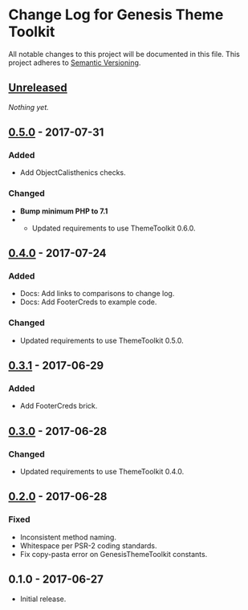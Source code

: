 # Change Log for Genesis Theme Toolkit

All notable changes to this project will be documented in this file.
This project adheres to [Semantic Versioning](http://semver.org/).

## [Unreleased]

_Nothing yet._

## [0.5.0] - 2017-07-31
### Added
- Add ObjectCalisthenics checks.

### Changed
- **Bump minimum PHP to 7.1**
- - Updated requirements to use ThemeToolkit 0.6.0.

## [0.4.0] - 2017-07-24
### Added
- Docs: Add links to comparisons to change log.
- Docs: Add FooterCreds to example code.

### Changed
- Updated requirements to use ThemeToolkit 0.5.0.

## [0.3.1] - 2017-06-29
### Added
- Add FooterCreds brick.

## [0.3.0] - 2017-06-28
### Changed
- Updated requirements to use ThemeToolkit 0.4.0.

## [0.2.0] - 2017-06-28
### Fixed
- Inconsistent method naming.
- Whitespace per PSR-2 coding standards.
- Fix copy-pasta error on GenesisThemeToolkit constants.

## 0.1.0 - 2017-06-27

* Initial release.

[Unreleased]: https://github.com/gamajo/genesis-theme-toolkit/compare/0.5.0...HEAD
[0.5.0]: https://github.com/gamajo/genesis-theme-toolkit/compare/0.4.0...0.5.0
[0.4.0]: https://github.com/gamajo/genesis-theme-toolkit/compare/0.3.1...0.4.0
[0.3.1]: https://github.com/gamajo/genesis-theme-toolkit/compare/0.3.0...0.3.1
[0.3.0]: https://github.com/gamajo/genesis-theme-toolkit/compare/0.2.0...0.3.0
[0.2.0]: https://github.com/gamajo/genesis-theme-toolkit/compare/0.1.0...0.2.0

